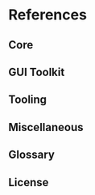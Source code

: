 References
==========

Core
----

GUI Toolkit
-----------

Tooling
-------

Miscellaneous
-------------

Glossary
--------

License
-------
